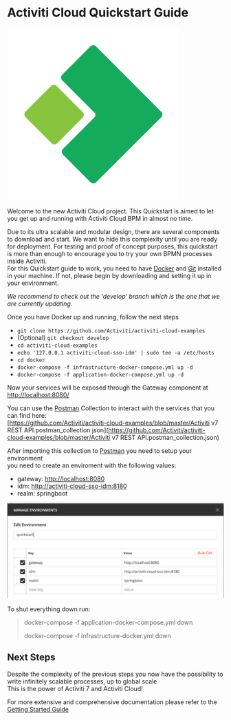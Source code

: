 # Activiti Cloud Quickstart Guide

[![Activiti](/assets/Acitiviti_Icon_FullColor_GitHub_400x400.png)](https://github.com/Activiti)

Welcome to the new Activiti Cloud project. This Quickstart is aimed to let you get up and running with Activiti Cloud BPM in almost no time.

Due to its ultra scalable and modular design, there are several components to download and start. We want to hide this complexity until you are ready for deployment. For testing and proof of concept purposes, this quickstart is more than enough to encourage you to try your own BPMN processes inside Activiti.  
For this Quickstart guide to work, you need to have [Docker](http;//www.docker.com) and [Git](http://git.com) installed in your machine. If not, please begin by downloading and setting it up in your environment.

_We recommend to check out the 'develop' branch which is the one that we are currently updating._

Once you have Docker up and running, follow the next steps

* `git clone https://github.com/Activiti/activiti-cloud-examples`  
* \(Optional\) `git checkout develop`
* `cd activiti-cloud-examples`  
* `echo '127.0.0.1 activiti-cloud-sso-idm' | sudo tee -a /etc/hosts`  
* `cd docker`  
* `docker-compose -f infrastructure-docker-compose.yml up -d`  
* `docker-compose -f application-docker-compose.yml up -d`

Now your services will be exposed through the Gateway component at [http://localhost:8080/](http://localhost:8080/)

You can use the [Postman](https://www.getpostman.com) Collection to interact with the services that you can find here:  
[https://github.com/Activiti/activiti-cloud-examples/blob/master/Activiti v7 REST API.postman\_collection.json](https://github.com/Activiti/activiti-cloud-examples/blob/master/Activiti v7 REST API.postman_collection.json)

After importing this collection to [Postman](https://www.getpostman.com) you need to setup your environment  
you need to create an enviroment with the following values:

* gateway: [http://localhost:8080](http://localhost:8080)
* idm: [http://activiti-cloud-sso-idm:8180](http://activiti-cloud-sso-idm:8180)
* realm: springboot

![](/assets/postman-environment.png)



To shut everything down run:

> docker-compose -f application-docker-compose.yml down
>
> docker-compose -f infrastructure-docker.yml down

## Next Steps

Despite the complexity of the previous steps you now have the possibility to write infinitely scalable processes, up to global scale  
This is the power of Activiti 7 and Activiti Cloud!

For more extensive and comprehensive documentation please refer to the [Getting Started Guide](./getting-started/getting-started.md)

